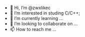 - 👋 Hi, I’m @zwxlikec
- 👀 I’m interested in studing C/C++;
- 🌱 I’m currently learning ...
- 💞️ I’m looking to collaborate on ...
- 📫 How to reach me ...

<!---
zwxlikec/zwxlikec is a ✨ special ✨ repository because its `README.md` (this file) appears on your GitHub profile.
You can click the Preview link to take a look at your changes.
--->
